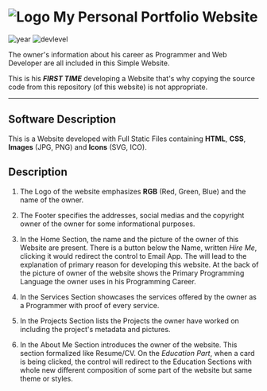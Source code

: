 # ![Logo](raw-data/icons/favicon.ico) My Personal Portfolio Website

<!-- Developed on Year 2022. Will be badge. -->
![year](https://img.shields.io/badge/year-2022-blue) ![devlevel](https://img.shields.io/badge/developer--level-beginner-yellow)
<!-- Beginner Level badge -->

The owner's information about his career as Programmer and Web Developer are all included in this Simple Website.

This is his ***FIRST TIME*** developing a Website that's why copying the source code from this repository (of this website) is not appropriate.

---

## Software Description

This is a Website developed with Full Static Files containing __HTML__, __CSS__, __Images__ (JPG, PNG) and __Icons__ (SVG, ICO).

## Description

1. The Logo of the website emphasizes __RGB__ (Red, Green, Blue) and the name of the owner.

2. The Footer specifies the addresses, social medias and the copyright owner of the owner for some informational purposes.

3. In the Home Section, the name and the picture of the owner of this Website are present. There is a button below the Name,
written _Hire Me_, clicking it would redirect the control to Email App. The will lead to the explanation of primary reason for developing this
website. At the back of the picture of owner of the website shows the Primary
Programming Language the owner uses in his Programming Career.

4. In the Services Section showcases the services offered by the owner as a Programmer with proof of every service.

5. In the Projects Section lists the Projects the owner have worked on including the project's metadata and pictures.

6. In the About Me Section introduces the owner of the website. This section formalized like Resume/CV.
On the _Education Part_, when a card is being clicked, the control will redirect to the Education Sections with whole new
different composition of some part of the website but same theme or styles.
